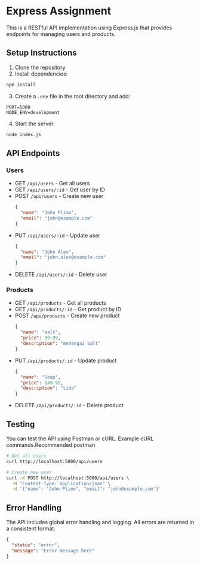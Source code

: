 # Express Assignment

This is a RESTful API implementation using Express.js that provides endpoints for managing users and products.

## Setup Instructions

1. Clone the repository
2. Install dependencies:
```bash
npm install
```
3. Create a `.env` file in the root directory and add:
```
PORT=5000
NODE_ENV=development
```
4. Start the server:
```bash
node index.js
```

## API Endpoints

### Users

- GET `/api/users` - Get all users
- GET `/api/users/:id` - Get user by ID
- POST `/api/users` - Create new user
  ```json
  {
    "name": "John Plimo",
    "email": "john@example.com"
  }
  ```
- PUT `/api/users/:id` - Update user
  ```json
  {
    "name": "John Alex",
    "email": "john.alex@example.com"
  }
  ```
- DELETE `/api/users/:id` - Delete user

### Products

- GET `/api/products` - Get all products
- GET `/api/products/:id` - Get product by ID
- POST `/api/products` - Create new product
  ```json
  {
    "name": "salt",
    "price": 99.99,
    "description": "menengai salt"
  }
  ```
- PUT `/api/products/:id` - Update product
  ```json
  {
    "name": "Soap",
    "price": 149.99,
    "description": "Lido"
  }
  ```
- DELETE `/api/products/:id` - Delete product

## Testing

You can test the API using Postman or cURL. Example cURL commands.Recommended postman


```bash
# Get all users
curl http://localhost:5000/api/users

# Create new user
curl -X POST http://localhost:5000/api/users \
  -H "Content-Type: application/json" \
  -d '{"name": "John Plimo", "email": "john@example.com"}'
```

## Error Handling

The API includes global error handling and logging. All errors are returned in a consistent format:

```json
{
  "status": "error",
  "message": "Error message here"
}
```
